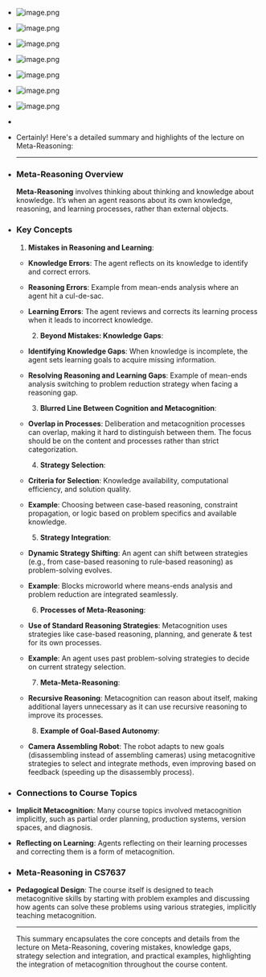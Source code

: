 - ![image.png](../assets/image_1721864900970_0.png)
- ![image.png](../assets/image_1721867775665_0.png)
- ![image.png](../assets/image_1721867965030_0.png)
- ![image.png](../assets/image_1721868059488_0.png)
- ![image.png](../assets/image_1721868118756_0.png)
- ![image.png](../assets/image_1722041636930_0.png)
- ![image.png](../assets/image_1722042265871_0.png)
-
- Certainly! Here's a detailed summary and highlights of the lecture on Meta-Reasoning:
  
  ---
- ### Meta-Reasoning Overview
  
  **Meta-Reasoning** involves thinking about thinking and knowledge about knowledge. It’s when an agent reasons about its own knowledge, reasoning, and learning processes, rather than external objects.
- ### Key Concepts
  
  1. **Mistakes in Reasoning and Learning**:
	- **Knowledge Errors**: The agent reflects on its knowledge to identify and correct errors.
	- **Reasoning Errors**: Example from mean-ends analysis where an agent hit a cul-de-sac.
	- **Learning Errors**: The agent reviews and corrects its learning process when it leads to incorrect knowledge.
	  
	  2. **Beyond Mistakes: Knowledge Gaps**:
	- **Identifying Knowledge Gaps**: When knowledge is incomplete, the agent sets learning goals to acquire missing information.
	- **Resolving Reasoning and Learning Gaps**: Example of mean-ends analysis switching to problem reduction strategy when facing a reasoning gap.
	  
	  3. **Blurred Line Between Cognition and Metacognition**:
	- **Overlap in Processes**: Deliberation and metacognition processes can overlap, making it hard to distinguish between them. The focus should be on the content and processes rather than strict categorization.
	  
	  4. **Strategy Selection**:
	- **Criteria for Selection**: Knowledge availability, computational efficiency, and solution quality.
	- **Example**: Choosing between case-based reasoning, constraint propagation, or logic based on problem specifics and available knowledge.
	  
	  5. **Strategy Integration**:
	- **Dynamic Strategy Shifting**: An agent can shift between strategies (e.g., from case-based reasoning to rule-based reasoning) as problem-solving evolves.
	- **Example**: Blocks microworld where means-ends analysis and problem reduction are integrated seamlessly.
	  
	  6. **Processes of Meta-Reasoning**:
	- **Use of Standard Reasoning Strategies**: Metacognition uses strategies like case-based reasoning, planning, and generate & test for its own processes.
	- **Example**: An agent uses past problem-solving strategies to decide on current strategy selection.
	  
	  7. **Meta-Meta-Reasoning**:
	- **Recursive Reasoning**: Metacognition can reason about itself, making additional layers unnecessary as it can use recursive reasoning to improve its processes.
	  
	  8. **Example of Goal-Based Autonomy**:
	- **Camera Assembling Robot**: The robot adapts to new goals (disassembling instead of assembling cameras) using metacognitive strategies to select and integrate methods, even improving based on feedback (speeding up the disassembly process).
- ### Connections to Course Topics
- **Implicit Metacognition**: Many course topics involved metacognition implicitly, such as partial order planning, production systems, version spaces, and diagnosis.
- **Reflecting on Learning**: Agents reflecting on their learning processes and correcting them is a form of metacognition.
- ### Meta-Reasoning in CS7637
- **Pedagogical Design**: The course itself is designed to teach metacognitive skills by starting with problem examples and discussing how agents can solve these problems using various strategies, implicitly teaching metacognition.
  
  ---
  
  This summary encapsulates the core concepts and details from the lecture on Meta-Reasoning, covering mistakes, knowledge gaps, strategy selection and integration, and practical examples, highlighting the integration of metacognition throughout the course content.